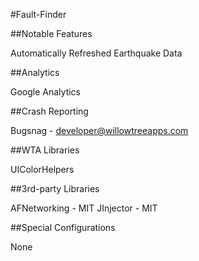 #Fault-Finder

##Notable Features

Automatically Refreshed Earthquake Data


##Analytics

Google Analytics 

##Crash Reporting

Bugsnag - developer@willowtreeapps.com

##WTA Libraries

UIColorHelpers

##3rd-party Libraries

AFNetworking - MIT
JInjector - MIT


##Special Configurations

None
